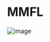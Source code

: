 # MMFL
![image](https://github.com/bcXiong/MMFL/assets/119578117/9af7d257-1ca9-43f4-8fc0-f41e71fe626b)

